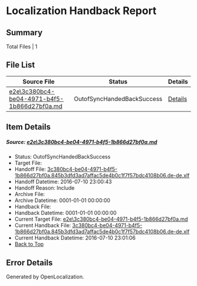 # <a name='report-top'></a> Localization Handback Report

## Summary
 Total Files | 1

## File List
 Source File | Status | Details 
 ----------- | ------ | ------- 
 [e2e\3c380bc4-be04-4971-b4f5-1b866d27bf0a.md](https://github.com/OpenLocalizationTestOrg/oltest/blob/af5f05931b54156bafc1e9e49488df0d427f0779/e2e/3c380bc4-be04-4971-b4f5-1b866d27bf0a.md) | OutofSyncHandedBackSuccess | [Details](#cd141ae4fd623252705cdc62aa81e1e953796a052)

## Item Details
##### <a name='cd141ae4fd623252705cdc62aa81e1e953796a052'></a> Source: [e2e\3c380bc4-be04-4971-b4f5-1b866d27bf0a.md](https://github.com/OpenLocalizationTestOrg/oltest/blob/af5f05931b54156bafc1e9e49488df0d427f0779/e2e/3c380bc4-be04-4971-b4f5-1b866d27bf0a.md)
* Status: OutofSyncHandedBackSuccess
* Target File: 
* Handoff File: [3c380bc4-be04-4971-b4f5-1b866d27bf0a.845b3dfd3ad7affac5de4b0c1f7f57bdc4108b06.de-de.xlf](https://github.com/OpenLocalizationTestOrg/olhandoff-e2e/blob/1d6d4449faa9e9177ecef6d3499cac82e1f0ac29/ol-handoff/OpenLocalizationTestOrg/oltest-dede-fly/ci/ht/3c380bc4-be04-4971-b4f5-1b866d27bf0a.845b3dfd3ad7affac5de4b0c1f7f57bdc4108b06.de-de.xlf)
* Handoff Datetime: 2016-07-10 23:00:43
* Handoff Reason: Include
* Archive File: 
* Archive Datetime: 0001-01-01 00:00:00
* Handback File: 
* Handback Datetime: 0001-01-01 00:00:00
* Current Target File: [e2e\3c380bc4-be04-4971-b4f5-1b866d27bf0a.md](https://github.com/OpenLocalizationTestOrg/oltest-dede-fly/blob/b41e86812b1be43a234018ac9a14d51e9b7a2480/e2e/3c380bc4-be04-4971-b4f5-1b866d27bf0a.md)
* Current Handback File: [3c380bc4-be04-4971-b4f5-1b866d27bf0a.845b3dfd3ad7affac5de4b0c1f7f57bdc4108b06.de-de.xlf](https://github.com/OpenLocalizationTestOrg/olhandback-e2e/blob/9f7c550ac96432d81c59137dd42ebd14aba155a6/ol-handback/OpenLocalizationTestOrg/oltest-dede-fly/ci/ht/3c380bc4-be04-4971-b4f5-1b866d27bf0a.845b3dfd3ad7affac5de4b0c1f7f57bdc4108b06.de-de.xlf)
* Current Handback Datetime: 2016-07-10 23:01:06
* [Back to Top](#report-top)


## Error Details

Generated by OpenLocalization.
